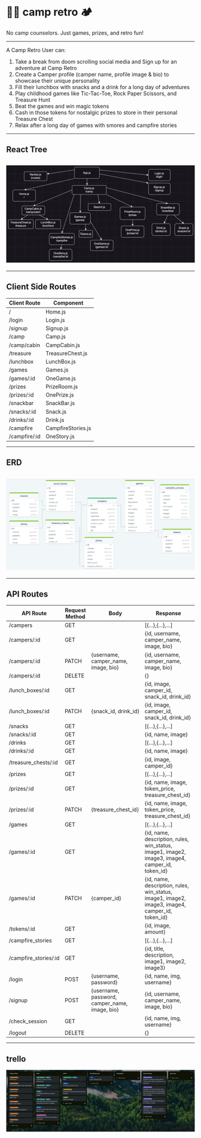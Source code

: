 # 🌲🌖 camp retro 🏕️

No camp counselors. Just games, prizes, and retro fun!

---

A Camp Retro User can:

1. Take a break from doom scrolling social media and Sign up for an adventure at Camp Retro
2. Create a Camper profile (camper name, profile image & bio) to showcase their unique personality
3. Fill their lunchbox with snacks and a drink for a long day of adventures
4. Play childhood games like Tic-Tac-Toe, Rock Paper Scissors, and Treasure Hunt
5. Beat the games and win magic tokens
6. Cash in those tokens for nostalgic prizes to store in their personal Treasure Chest
7. Relax after a long day of games with smores and campfire stories

---

## React Tree

## <img src="images/ReactTree.png">

---

## Client Side Routes

| Client Route  | Component          |
| ------------- | ------------------ |
| /             | Home.js            |
| /login        | Login.js           |
| /signup       | Signup.js          |
| /camp         | Camp.js            |
| /camp/cabin   | CampCabin.js       |
| /treasure     | TreasureChest.js   |
| /lunchbox     | LunchBox.js        |
| /games        | Games.js           |
| /games/:id    | OneGame.js         |
| /prizes       | PrizeRoom.js       |
| /prizes/:id   | OnePrize.js        |
| /snackbar     | SnackBar.js        |
| /snacks/:id   | Snack.js           |
| /drinks/:id   | Drink.js           |
| /campfire     | CampfireStories.js |
| /campfire/:id | OneStory.js        |

---

## ERD

## <img src="images/ERD.png">

---

## API Routes

| API Route             | Request Method | Body                                          | Response                                                                                        |
| --------------------- | -------------- | --------------------------------------------- | ----------------------------------------------------------------------------------------------- |
| /campers              | GET            |                                               | [{...},{...},...]                                                                               |
| /campers/:id          | GET            |                                               | {id, username, camper_name, image, bio}                                                         |
| /campers/:id          | PATCH          | {username, camper_name, image, bio}           | {id, username, camper_name, image, bio}                                                         |
| /campers/:id          | DELETE         |                                               | {}                                                                                              |
| /lunch_boxes/:id      | GET            |                                               | {id, image, camper_id, snack_id, drink_id}                                                      |
| /lunch_boxes/:id      | PATCH          | {snack_id, drink_id}                          | {id, image, camper_id, snack_id, drink_id}                                                      |
| /snacks               | GET            |                                               | [{...},{...},...]                                                                               |
| /snacks/:id           | GET            |                                               | {id, name, image}                                                                               |
| /drinks               | GET            |                                               | [{...},{...},...]                                                                               |
| /drinks/:id           | GET            |                                               | {id, name, image}                                                                               |
| /treasure_chests/:id  | GET            |                                               | {id, image, camper_id}                                                                          |
| /prizes               | GET            |                                               | [{...},{...},...]                                                                               |
| /prizes/:id           | GET            |                                               | {id, name, image, token_price, treasure_chest_id}                                               |
| /prizes/:id           | PATCH          | {treasure_chest_id}                           | {id, name, image, token_price, treasure_chest_id}                                               |
| /games                | GET            |                                               | [{...},{...},...]                                                                               |
| /games/:id            | GET            |                                               | {id, name, description, rules, win_status, image1, image2, image3, image4, camper_id, token_id} |
| /games/:id            | PATCH          | {camper_id}                                   | {id, name, description, rules, win_status, image1, image2, image3, image4, camper_id, token_id} |
| /tokens/:id           | GET            |                                               | {id, image, amount}                                                                             |
| /campfire_stories     | GET            |                                               | [{...},{...},...]                                                                               |
| /campfire_stories/:id | GET            |                                               | {id, title, description, image1, image2, image3}                                                |
| /login                | POST           | {username, password}                          | {id, name, img, username}                                                                       |
| /signup               | POST           | {username, password, camper_name, image, bio} | {id, username, camper_name, image, bio}                                                         |
| /check_session        | GET            |                                               | {id, name, img, username}                                                                       |
| /logout               | DELETE         |                                               | {}                                                                                              |

---

## trello

<img src="images/Trello.png">
